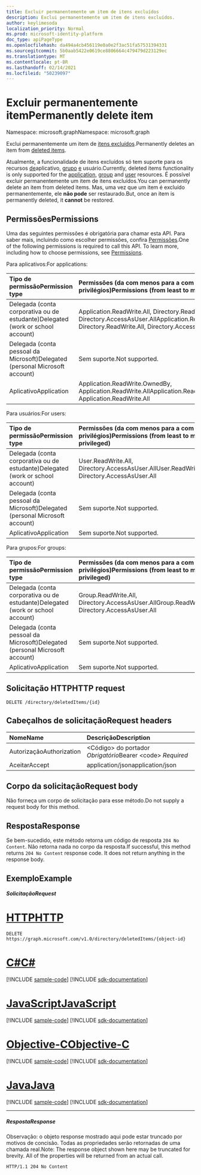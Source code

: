 ```yaml
---
title: Excluir permanentemente um item de itens excluídos
description: Exclui permanentemente um item de itens excluídos.
author: keylimesoda
localization_priority: Normal
ms.prod: microsoft-identity-platform
doc_type: apiPageType
ms.openlocfilehash: da494a4cb456119e0a0e2f3ac51fa57531394331
ms.sourcegitcommit: 5b0aab5422e0619ce8806664c479479d223129ec
ms.translationtype: MT
ms.contentlocale: pt-BR
ms.lasthandoff: 02/14/2021
ms.locfileid: "50239097"
---
```

# <a name="permanently-delete-item"></a><span data-ttu-id="737a3-103">Excluir permanentemente item</span><span class="sxs-lookup"><span data-stu-id="737a3-103">Permanently delete item</span></span>

<span data-ttu-id="737a3-104">Namespace: microsoft.graph</span><span class="sxs-lookup"><span data-stu-id="737a3-104">Namespace: microsoft.graph</span></span>

<span data-ttu-id="737a3-105">Exclui permanentemente um item de [itens excluídos](../resources/directory.md).</span><span class="sxs-lookup"><span data-stu-id="737a3-105">Permanently deletes an item from [deleted items](../resources/directory.md).</span></span>

<span data-ttu-id="737a3-106">Atualmente, a funcionalidade de itens excluídos só tem suporte para os recursos [de](../resources/application.md)aplicativo, [grupo](../resources/group.md) [e](../resources/user.md) usuário.</span><span class="sxs-lookup"><span data-stu-id="737a3-106">Currently, deleted items functionality is only supported for the [application](../resources/application.md), [group](../resources/group.md) and [user](../resources/user.md) resources.</span></span> <span data-ttu-id="737a3-107">É possível excluir permanentemente um item de itens excluídos.</span><span class="sxs-lookup"><span data-stu-id="737a3-107">You can permanently delete an item from deleted items.</span></span> <span data-ttu-id="737a3-108">Mas, uma vez que um item é excluído permanentemente, ele **não pode** ser restaurado.</span><span class="sxs-lookup"><span data-stu-id="737a3-108">But, once an item is permanently deleted, it **cannot** be restored.</span></span>

## <a name="permissions"></a><span data-ttu-id="737a3-109">Permissões</span><span class="sxs-lookup"><span data-stu-id="737a3-109">Permissions</span></span>
<span data-ttu-id="737a3-p102">Uma das seguintes permissões é obrigatória para chamar esta API. Para saber mais, incluindo como escolher permissões, confira [Permissões](/graph/permissions-reference).</span><span class="sxs-lookup"><span data-stu-id="737a3-p102">One of the following permissions is required to call this API. To learn more, including how to choose permissions, see [Permissions](/graph/permissions-reference).</span></span>

<span data-ttu-id="737a3-112">Para aplicativos:</span><span class="sxs-lookup"><span data-stu-id="737a3-112">For applications:</span></span>

|<span data-ttu-id="737a3-113">Tipo de permissão</span><span class="sxs-lookup"><span data-stu-id="737a3-113">Permission type</span></span>      | <span data-ttu-id="737a3-114">Permissões (da com menos para a com mais privilégios)</span><span class="sxs-lookup"><span data-stu-id="737a3-114">Permissions (from least to most privileged)</span></span>              |
|:--------------------|:---------------------------------------------------------|
|<span data-ttu-id="737a3-115">Delegada (conta corporativa ou de estudante)</span><span class="sxs-lookup"><span data-stu-id="737a3-115">Delegated (work or school account)</span></span> | <span data-ttu-id="737a3-116">Application.ReadWrite.All, Directory.ReadWrite.All, Directory.AccessAsUser.All</span><span class="sxs-lookup"><span data-stu-id="737a3-116">Application.ReadWrite.All, Directory.ReadWrite.All, Directory.AccessAsUser.All</span></span>    |
|<span data-ttu-id="737a3-117">Delegada (conta pessoal da Microsoft)</span><span class="sxs-lookup"><span data-stu-id="737a3-117">Delegated (personal Microsoft account)</span></span> | <span data-ttu-id="737a3-118">Sem suporte.</span><span class="sxs-lookup"><span data-stu-id="737a3-118">Not supported.</span></span>    |
|<span data-ttu-id="737a3-119">Aplicativo</span><span class="sxs-lookup"><span data-stu-id="737a3-119">Application</span></span> | <span data-ttu-id="737a3-120">Application.ReadWrite.OwnedBy, Application.ReadWrite.All</span><span class="sxs-lookup"><span data-stu-id="737a3-120">Application.ReadWrite.OwnedBy, Application.ReadWrite.All</span></span> |

<span data-ttu-id="737a3-121">Para usuários:</span><span class="sxs-lookup"><span data-stu-id="737a3-121">For users:</span></span>

|<span data-ttu-id="737a3-122">Tipo de permissão</span><span class="sxs-lookup"><span data-stu-id="737a3-122">Permission type</span></span>      | <span data-ttu-id="737a3-123">Permissões (da com menos para a com mais privilégios)</span><span class="sxs-lookup"><span data-stu-id="737a3-123">Permissions (from least to most privileged)</span></span>              |
|:--------------------|:---------------------------------------------------------|
|<span data-ttu-id="737a3-124">Delegada (conta corporativa ou de estudante)</span><span class="sxs-lookup"><span data-stu-id="737a3-124">Delegated (work or school account)</span></span> | <span data-ttu-id="737a3-125">User.ReadWrite.All, Directory.AccessAsUser.All</span><span class="sxs-lookup"><span data-stu-id="737a3-125">User.ReadWrite.All, Directory.AccessAsUser.All</span></span> |
|<span data-ttu-id="737a3-126">Delegada (conta pessoal da Microsoft)</span><span class="sxs-lookup"><span data-stu-id="737a3-126">Delegated (personal Microsoft account)</span></span> | <span data-ttu-id="737a3-127">Sem suporte.</span><span class="sxs-lookup"><span data-stu-id="737a3-127">Not supported.</span></span> |
|<span data-ttu-id="737a3-128">Aplicativo</span><span class="sxs-lookup"><span data-stu-id="737a3-128">Application</span></span> | <span data-ttu-id="737a3-129">Sem suporte.</span><span class="sxs-lookup"><span data-stu-id="737a3-129">Not supported.</span></span> |

<span data-ttu-id="737a3-130">Para grupos:</span><span class="sxs-lookup"><span data-stu-id="737a3-130">For groups:</span></span>

|<span data-ttu-id="737a3-131">Tipo de permissão</span><span class="sxs-lookup"><span data-stu-id="737a3-131">Permission type</span></span>      | <span data-ttu-id="737a3-132">Permissões (da com menos para a com mais privilégios)</span><span class="sxs-lookup"><span data-stu-id="737a3-132">Permissions (from least to most privileged)</span></span>              |
|:--------------------|:---------------------------------------------------------|
|<span data-ttu-id="737a3-133">Delegada (conta corporativa ou de estudante)</span><span class="sxs-lookup"><span data-stu-id="737a3-133">Delegated (work or school account)</span></span> | <span data-ttu-id="737a3-134">Group.ReadWrite.All, Directory.AccessAsUser.All</span><span class="sxs-lookup"><span data-stu-id="737a3-134">Group.ReadWrite.All, Directory.AccessAsUser.All</span></span> |
|<span data-ttu-id="737a3-135">Delegada (conta pessoal da Microsoft)</span><span class="sxs-lookup"><span data-stu-id="737a3-135">Delegated (personal Microsoft account)</span></span> | <span data-ttu-id="737a3-136">Sem suporte.</span><span class="sxs-lookup"><span data-stu-id="737a3-136">Not supported.</span></span>    |
|<span data-ttu-id="737a3-137">Aplicativo</span><span class="sxs-lookup"><span data-stu-id="737a3-137">Application</span></span> | <span data-ttu-id="737a3-138">Sem suporte.</span><span class="sxs-lookup"><span data-stu-id="737a3-138">Not supported.</span></span> |

## <a name="http-request"></a><span data-ttu-id="737a3-139">Solicitação HTTP</span><span class="sxs-lookup"><span data-stu-id="737a3-139">HTTP request</span></span>
<!-- { "blockType": "ignored" } -->
```http
DELETE /directory/deletedItems/{id}
```
## <a name="request-headers"></a><span data-ttu-id="737a3-140">Cabeçalhos de solicitação</span><span class="sxs-lookup"><span data-stu-id="737a3-140">Request headers</span></span>
| <span data-ttu-id="737a3-141">Nome</span><span class="sxs-lookup"><span data-stu-id="737a3-141">Name</span></span>       | <span data-ttu-id="737a3-142">Descrição</span><span class="sxs-lookup"><span data-stu-id="737a3-142">Description</span></span>|
|:---------------|:----------|
| <span data-ttu-id="737a3-143">Autorização</span><span class="sxs-lookup"><span data-stu-id="737a3-143">Authorization</span></span>  | <span data-ttu-id="737a3-144">&lt;Código&gt; do portador *Obrigatório*</span><span class="sxs-lookup"><span data-stu-id="737a3-144">Bearer &lt;code&gt; *Required*</span></span>|
| <span data-ttu-id="737a3-145">Aceitar</span><span class="sxs-lookup"><span data-stu-id="737a3-145">Accept</span></span>  | <span data-ttu-id="737a3-146">application/json</span><span class="sxs-lookup"><span data-stu-id="737a3-146">application/json</span></span> |

## <a name="request-body"></a><span data-ttu-id="737a3-147">Corpo da solicitação</span><span class="sxs-lookup"><span data-stu-id="737a3-147">Request body</span></span>
<span data-ttu-id="737a3-148">Não forneça um corpo de solicitação para esse método.</span><span class="sxs-lookup"><span data-stu-id="737a3-148">Do not supply a request body for this method.</span></span>

## <a name="response"></a><span data-ttu-id="737a3-149">Resposta</span><span class="sxs-lookup"><span data-stu-id="737a3-149">Response</span></span>

<span data-ttu-id="737a3-p103">Se bem-sucedido, este método retorna um código de resposta `204 No Content`. Não retorna nada no corpo da resposta.</span><span class="sxs-lookup"><span data-stu-id="737a3-p103">If successful, this method returns `204 No Content` response code. It does not return anything in the response body.</span></span>

## <a name="example"></a><span data-ttu-id="737a3-152">Exemplo</span><span class="sxs-lookup"><span data-stu-id="737a3-152">Example</span></span>
##### <a name="request"></a><span data-ttu-id="737a3-153">Solicitação</span><span class="sxs-lookup"><span data-stu-id="737a3-153">Request</span></span>


# <a name="http"></a>[<span data-ttu-id="737a3-154">HTTP</span><span class="sxs-lookup"><span data-stu-id="737a3-154">HTTP</span></span>](#tab/http)
<!-- {
  "blockType": "request",
  "name": "delete_directory"
}-->
```http
DELETE https://graph.microsoft.com/v1.0/directory/deletedItems/{object-id}
```
# <a name="c"></a>[<span data-ttu-id="737a3-155">C#</span><span class="sxs-lookup"><span data-stu-id="737a3-155">C#</span></span>](#tab/csharp)
[!INCLUDE [sample-code](../includes/snippets/csharp/delete-directory-csharp-snippets.md)]
[!INCLUDE [sdk-documentation](../includes/snippets/snippets-sdk-documentation-link.md)]

# <a name="javascript"></a>[<span data-ttu-id="737a3-156">JavaScript</span><span class="sxs-lookup"><span data-stu-id="737a3-156">JavaScript</span></span>](#tab/javascript)
[!INCLUDE [sample-code](../includes/snippets/javascript/delete-directory-javascript-snippets.md)]
[!INCLUDE [sdk-documentation](../includes/snippets/snippets-sdk-documentation-link.md)]

# <a name="objective-c"></a>[<span data-ttu-id="737a3-157">Objective-C</span><span class="sxs-lookup"><span data-stu-id="737a3-157">Objective-C</span></span>](#tab/objc)
[!INCLUDE [sample-code](../includes/snippets/objc/delete-directory-objc-snippets.md)]
[!INCLUDE [sdk-documentation](../includes/snippets/snippets-sdk-documentation-link.md)]

# <a name="java"></a>[<span data-ttu-id="737a3-158">Java</span><span class="sxs-lookup"><span data-stu-id="737a3-158">Java</span></span>](#tab/java)
[!INCLUDE [sample-code](../includes/snippets/java/delete-directory-java-snippets.md)]
[!INCLUDE [sdk-documentation](../includes/snippets/snippets-sdk-documentation-link.md)]

---

##### <a name="response"></a><span data-ttu-id="737a3-159">Resposta</span><span class="sxs-lookup"><span data-stu-id="737a3-159">Response</span></span>
<span data-ttu-id="737a3-p104">Observação: o objeto response mostrado aqui pode estar truncado por motivos de concisão. Todas as propriedades serão retornadas de uma chamada real.</span><span class="sxs-lookup"><span data-stu-id="737a3-p104">Note: The response object shown here may be truncated for brevity. All of the properties will be returned from an actual call.</span></span>
<!-- {
  "blockType": "response",
  "truncated": true
} -->
```http
HTTP/1.1 204 No Content
```

<!-- uuid: 8fcb5dbc-d5aa-4681-8e31-b001d5168d79
2015-10-25 14:57:30 UTC -->
<!-- {
  "type": "#page.annotation",
  "description": "Delete directory",
  "keywords": "",
  "section": "documentation",
  "tocPath": "",
  "suppressions": [
  ]
}-->

